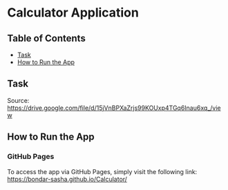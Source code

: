 # Calculator Application

## Table of Contents

- [Task](#task)
- [How to Run the App](#how-to-run-the-app)

## Task

Source: https://drive.google.com/file/d/15jVnBPXaZrjs99KOUxp4TGq6Inau6xq_/view

## How to Run the App

### GitHub Pages

To access the app via GitHub Pages, simply visit the following link:  
https://bondar-sasha.github.io/Calculator/



